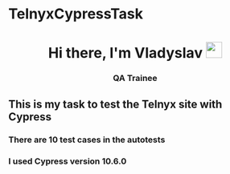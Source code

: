 # TelnyxCypressTask
<h1 align="center">Hi there, I'm Vladyslav</a> 
<img src="https://github.com/blackcater/blackcater/raw/main/images/Hi.gif" height="32"/></h1>
<h3 align="center">QA Trainee</h3>

## This is my task to test the Telnyx site with Cypress

### There are 10 test cases in the autotests

### I used Cypress version 10.6.0

